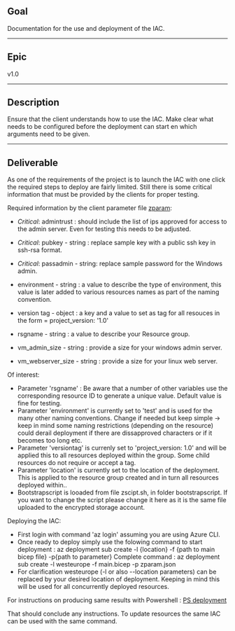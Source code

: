 ## Goal
Documentation for the use and deployment of the IAC.

---
## Epic
v1.0

---
## Description
Ensure that the client understands how to use the IAC. Make clear what needs to be configured before the deployment can start en which arguments need to be given.


---
## Deliverable

As one of the requirements of the project is to launch the IAC with one click the required steps to deploy are fairly limited. Still there is some critical information
that must be provided by the clients for proper testing.

Required information by the client parameter file [zparam](../../zparam.json):
-   *Critical*: admintrust : should include the list of ips approved for access to the admin server. Even for testing this needs to be adjusted.
-   *Critical*: pubkey - string : replace sample key with a public ssh key in ssh-rsa format.
-   *Critical*: passadmin - string: replace sample password for the Windows admin.

-   environment - string : a value to describe the type of environment, this value is later added to various resources names as part of the naming convention.
-   version tag - object : a key and a value to set as tag for all resouces in the form = project_version: '1.0'
-   rsgname - string : a value to describe your Resource group.
-   vm_admin_size - string : provide a size for your windows admin server.
-   vm_webserver_size - string : provide a size for your linux web server.



Of interest:  
-   Parameter 'rsgname' : Be aware that a number of other variables use the corresponding resource ID to generate a unique value. Default value is fine for testing.
-   Parameter 'environment' is currently set to 'test' and is used for the many other naming conventions. Change if needed but keep simple -> keep in 
    mind some naming restrictions (depending on the resource) could derail deployment if there are dissapproved characters or if it becomes too long etc.
-   Parameter 'versiontag' is currenly set to 'project_version: 1.0' and will be applied this to all resources deployed within the group. Some child   
    resources do not require or accept a tag.
-   Parameter 'location' is currently set to the location of the deployment. This is applied to the resource group created and in turn all resources deployed within..
-   Bootstrapscript is looaded from file zscipt.sh, in folder bootstrapscript. If you want to change the script please change it here as it is the same file
    uploaded to the encrypted storage account.  

Deploying the IAC:
-   First login with command 'az login' assuming you are using Azure CLI.
-   Once ready to deploy simply use the folowing command to start deployment : az deployment sub create -l {location} -f {path to main bicep file} -p{path to parameter} 
    Complete command : az deployment sub create -l westeurope -f main.bicep -p zparam.json
-   For clarification westeurope (-l or also --location parameters) can be replaced by your desired location of deployment. 
    Keeping in mind this will be used for all concurrently deployed resources.

For instructions on producing same results with Powershell : [PS deployment](https://docs.microsoft.com/en-us/azure/azure-resource-manager/bicep/deploy-powershell)

That should conclude any instructions. To update resources the same IAC can be used with the same command.